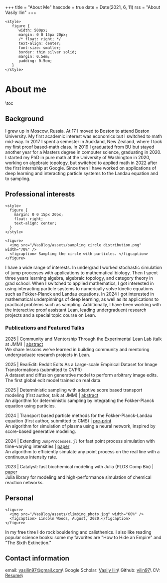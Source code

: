 +++
title = "About Me"
hascode = true
date = Date(2021, 6, 11)
rss = "About Vasily Ilin"
+++

~~~
<style>
   figure {
      width: 500px;
      margin: 0 0 15px 20px;
      /* float: right; */
      text-align: center;
      font-size: smaller;
      border: thin silver solid;
      margin: 0.5em;
      padding: 0.5em;
   }
</style>
~~~

# About me

\toc

## Background

I grew up in Moscow, Russia. At 17 I moved to Boston to attend Boston University. My first academic interest was economics but I switched to math mid-way. In 2017 I spent a semester in Auckland, New Zealand, where I took my first proof based-math class. In 2019 I graduated from BU but stayed another year for a Masters degree in computer science, graduating in 2020. I started my PhD in pure math at the University of Washington in 2020, working on algebraic topology, but switched to applied math in 2022 after the first internship at Google. Since then I have worked on applications of deep learning and interacting particle systems to the Landau equation and to sampling.

## Professional interests

~~~
<style>
  figure {
    margin: 0 0 15px 20px;
    float: right;
    text-align: center;
  }
</style>

<figure>
  <img src="/VasBlog/assets/sampling circle distribution.png" width="70%" />
  <figcaption> Sampling the circle with particles. </figcaption>
</figure>
~~~

I have a wide range of interests. In undergrad I worked stochastic simulation of jump processes with applications to mathematical biology. Then I spent three years learning algebra, algebraic topology, and category theory in grad school. When I switched to applied mathematics, I got interested in using interacting particle systems to numerically solve kinetic equations such as Fokker-Planck and Landau equations. In 2024 I got interested in mathematical underpinnings of deep learning, as well as its applications to practical problems such as sampling. Additionally, I have been working with the interactive proof assistant Lean, leading undergraduent research projects and a special topic course on Lean.

### Publications and Featured Talks

2025 | Community and Mentorship Through the Experimental Lean Lab (talk at JMM) | [abstract](https://meetings.ams.org/math/jmm2025/meetingapp.cgi/Paper/44733)  
We share lessons we've learned in building community and mentoring undergraduate research projects in Lean.

2025 | RealEdit: Reddit Edits As a Large-scale Empirical Dataset for Image Transformations (submitted to CVPR)  
A dataset and diffusion generative model to perform arbitrary image edits. The first global edit model trained on real data.

2025 | Deterministic sampling with adaptive score based transport modeling (first author, talk at JMM) | [abstract](https://meetings.ams.org/math/jmm2025/meetingapp.cgi/Paper/40036)  
An algorithm for deterministic sampling by integrating the Fokker-Planck equation using particles.

2024 | Transport based particle methods for the Fokker-Planck-Landau equation (first author, submitted to CMS) | [pre-print](https://arxiv.org/abs/2405.10392)  
An algorithm for simulation of plasma using a neural network, inspired by score-based generative modeling.

2024 | Extending `JumpProcesses.jl` for fast point process simulation with time-varying intensities | [paper](https://proceedings.juliacon.org/papers/10.21105/jcon.00133)  
An algorithm to efficiently simulate any point process on the real line with a continuous intensity rate.

2023 | Catalyst: fast biochemical modeling with Julia (PLOS Comp Bio) | [paper](https://journals.plos.org/ploscompbiol/article?id=10.1371/journal.pcbi.1011530)  
Julia library for modeling and high-performance simulation of chemical reaction networks.

## Personal

~~~
<figure>
  <img src="/VasBlog/assets/climbing_photo.jpg" width="60%" />
  <figcaption> Lincoln Woods, August, 2020.</figcaption>
</figure>
~~~

In my free time I do rock bouldering and calisthenics. I also like reading popular science books: some my favorites are "How to Hide an Empire" and "The Sixth Extinction."

## Contact information

email: [vasilin97@gmail.com](mailto:vasilin97@gmail.com)\\
Google Scholar: [Vasily Ilin](https://scholar.google.com/citations?user=GWN1zfkAAAAJ&hl=en)\\
Github: [vilin97](https://github.com/Vilin97)\\
CV: [Resume](/VasBlog/assets/Resume.pdf)\\
